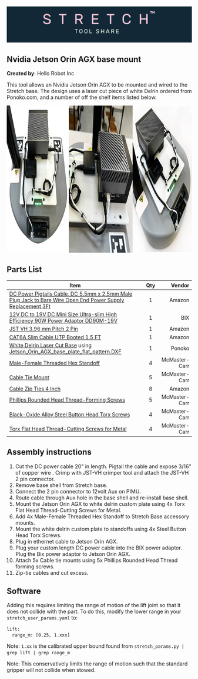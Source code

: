 ![image](../../images/banner.png)

## Nvidia Jetson Orin AGX base mount

**Created by**: Hello Robot Inc

This tool allows an Nvidia Jetson Orin AGX to be mounted and wired to the Stretch base. The design uses a laser cut piece of white Delrin ordered from Ponoko.com, and a number of off the shelf items listed below.

<img src="images/Jetson_Mount.jpg" alt="image" height="400" />


## Parts List

| Item                                                                                                                                                                                                         | Qty |        Vendor |
|--------------------------------------------------------------------------------------------------------------------------------------------------------------------------------------------------------------|:-------------:|--------------:|
| [DC Power Pigtails Cable, DC 5.5mm x 2.5mm Male Plug Jack to Bare Wire Open End Power Supply Replacement 3Ft](https://www.amazon.com/gp/product/B09JKNRHBZ/ref=ppx_yo_dt_b_asin_title_o03_s00?ie=UTF8&psc=1) | 1 |        Amazon |
| [12V DC to 19V DC Mini Size Ultra-slim High Efficiency 90W Power Adaptor DD90M-19V](https://www.bixpower.com/BX-DD90M-p/bx-dd90m-19v.htm)                                                                    | 1 |           BIX |
| [JST VH 3.96 mm Pitch 2 Pin](https://www.amazon.com/pzsmocn-JST-VH-VH-SMT-Terminal-Connector/dp/B089QRPTYS?th=1)                                                                                             | 1 |        Amazon |
| [CAT6A Slim Cable UTP Booted 1.5 FT](https://www.amazon.com/gp/product/B07WZQCBBF/ref=ppx_yo_dt_b_asin_title_o05_s00?ie=UTF8&psc=1)                                                                          | 1 |        Amazon |
| [White Delrin Laser Cut Base](https://www.ponoko.com/materials/white-delrin) using [Jetson_Orin_AGX_base_plate_flat_pattern.DXF](CAD/Jetson_Orin_AGX_base_plate_flat_pattern.DXF)                                                                                                                             | 1 |        Ponoko |
| [Male-Female Threaded Hex Standoff](https://www.mcmaster.com/93655A308/)                                                                                                                                     | 4 | McMaster-Carr |
| [Cable Tie Mount](https://www.mcmaster.com/7566K12/)                                                                                                                                                         | 5 | McMaster-Carr |
| [Cable Zip Ties 4 Inch](https://www.amazon.com/gp/product/B07V6QLSBP/ref=ppx_yo_dt_b_search_asin_title?ie=UTF8&psc=1)                                                                                        | 8 |        Amazon |
| [Phillips Rounded Head Thread-Forming Screws](https://www.mcmaster.com/90380A375/)                                                                                                                           | 5 | McMaster-Carr |
| [Black-Oxide Alloy Steel Button Head Torx Screws](https://www.mcmaster.com/96452A714/)                                                                                                                       | 4 | McMaster-Carr |
| [Torx Flat Head Thread-Cutting Screws for Metal](https://www.mcmaster.com/90390A112/)                                                                                                                        | 4 | McMaster-Carr |


## Assembly instructions

1. Cut the DC power cable 20" in length. Pigtail the cable and expose 3/16" of copper wire . Crimp with JST-VH crimper tool and attach the JST-VH 2 pin connector.
2. Remove base shell from Stretch base.
3. Connect the 2 pin connector to 12volt Aux on PIMU.
4. Route cable through Aux hole in the base shell and re-install base shell.
5. Mount the Jetson Orin AGX to white delrin custom plate using 4x Torx Flat Head Thread-Cutting Screws for Metal.
6. Add 4x Male-Female Threaded Hex Standoff to Stretch Base accessory mounts.
7. Mount the white delrin custom plate to standoffs using 4x Steel Button Head Torx Screws.
8. Plug in ethernet cable to Jetson Orin AGX.
9. Plug your custom length DC power cable into the BIX power adaptor. Plug the Bix power adaptor to Jetson Orin AGX.
10. Attach 5x Cable tie mounts using 5x Phillips Rounded Head Thread forming screws.
11. Zip-tie cables and cut excess.

## Software

Adding this requires limiting the range of motion of the lift joint so that it does not collide with the part. To do this, modify the lower range in your ```stretch_user_params.yaml``` to:

```commandline
lift:
  range_m: [0.25, 1.xxx]
```

Note: `1.xx` is the calibrated upper bound found from ```stretch_params.py | grep lift | grep range_m```

Note: This conservatively limits the range of motion such that the standard gripper will not collide when stowed.